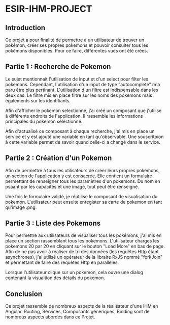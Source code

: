 # ESIR-IHM-PROJECT

## Introduction

Ce projet a pour finalité de permettre à un utilisateur de trouver un pokémon, créer ses propres pokemons et pouvoir consulter tous les pokémons disponibles.
Pour ce faire, différentes vues ont été crées.

## Partie 1 : Recherche de Pokemon

Le sujet mentionnait l'utilisation de input et d'un select pour filter les pokemons. Cependant, l'utilisation d'un input de type "autocomplete" m'a paru être plus pertinant. L'utilisation d'un filtre est indispensable dans les deux cas. Le filtre mis en place filtre sur les noms des pokemons mais égalements sur les identifiants.

Afin d'afficher le pokemon selectionné, j'ai créé un composant que j'utilise à différents endroits de l'application.
Il rassemble les informations principales du pokemon séléctionné.

Afin d'actualisé ce composant à chaque recherche, j'ai mis en place un service et y est ajouté une variable en tant qu'observable.
Une souscritpion à cette variable permet de savoir quand celle-ci a changé dans le service.

## Partie 2 : Création d'un Pokemon

Afin de permettre à tous les utilisateurs de créer leurs propres pokémons, un section de l'application y est consacrée.
Elle contient un formulaire permettant de renseigner tous les paramètres d'un pokemons.
Du nom en psaant par les capacités et une image, tout peut être renseigné.

Une fois le formulaire validé, je réutilise le composant de visualisation du pokemon. L'utilisateur peut ensuite enregister sa carte de pokemon en tant qu'image .png.

## Partie 3 : Liste des Pokemons

Pour permettre aux utilisateurs de visualiser tous les pokémons, j'ai mis en place un section rassemblant tous les pokemons. L'utilisateur charges les pokemons 20 par 20 en cliquant sur le bouton "Load More" en bas de page.
Afin de ne pas avoir à réaliser de tri des données (les requêtes Http étant asynchrones), j'ai utilisé un opérateur de la libraire RxJS nommé "forkJoin" et permettant de faire des requêtes Http en parallèles.

Lorsque l'utilisateur clique sur un pokemon, cela ouvre une dialog contenant la visualtion des détails du pokemon.

## Conclusion

Ce projet rassemble de nombreux aspects de la réalisateur d'une IHM en Angular. Routing, Services, Composants génériques, Binding sont de nombreux aspects abordés dans ce Projet.


